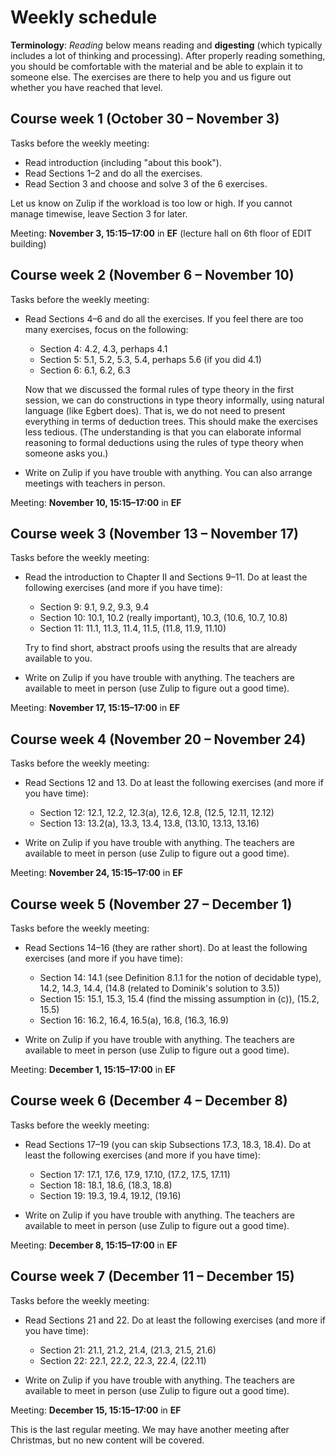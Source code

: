 # Weekly schedule

**Terminology**:
*Reading* below means reading and **digesting** (which typically includes a lot of thinking and processing).
After properly reading something, you should be comfortable with the material and be able to explain it to someone else.
The exercises are there to help you and us figure out whether you have reached that level.

## Course week 1 (October 30 – November 3)

Tasks before the weekly meeting:

* Read introduction (including "about this book").
* Read Sections 1–2 and do all the exercises.
* Read Section 3 and choose and solve 3 of the 6 exercises.

Let us know on Zulip if the workload is too low or high.
If you cannot manage timewise, leave Section 3 for later.

Meeting: **November 3, 15:15–17:00** in **EF** (lecture hall on 6th floor of EDIT building)

## Course week 2 (November 6 – November 10)

Tasks before the weekly meeting:

* Read Sections 4–6 and do all the exercises.
  If you feel there are too many exercises, focus on the following:
  - Section 4: 4.2, 4.3, perhaps 4.1
  - Section 5: 5.1, 5.2, 5.3, 5.4, perhaps 5.6 (if you did 4.1)
  - Section 6: 6.1, 6.2, 6.3

  Now that we discussed the formal rules of type theory in the first session, we can do constructions in type theory informally, using natural language (like Egbert does).
  That is, we do not need to present everything in terms of deduction trees.
  This should make the exercises less tedious.
  (The understanding is that you can elaborate informal reasoning to formal deductions using the rules of type theory when someone asks you.)

* Write on Zulip if you have trouble with anything.
  You can also arrange meetings with teachers in person.

Meeting: **November 10, 15:15–17:00** in **EF**

## Course week 3 (November 13 – November 17)

Tasks before the weekly meeting:

* Read the introduction to Chapter II and Sections 9–11.
  Do at least the following exercises (and more if you have time):
  - Section 9: 9.1, 9.2, 9.3, 9.4
  - Section 10: 10.1, 10.2 (really important), 10.3, (10.6, 10.7, 10.8)
  - Section 11: 11.1, 11.3, 11.4, 11.5, (11.8, 11.9, 11.10)

  Try to find short, abstract proofs using the results that are already available to you.

* Write on Zulip if you have trouble with anything.
  The teachers are available to meet in person (use Zulip to figure out a good time).

Meeting: **November 17, 15:15–17:00** in **EF**

## Course week 4 (November 20 – November 24)

Tasks before the weekly meeting:

* Read Sections 12 and 13.
  Do at least the following exercises (and more if you have time):
  - Section 12: 12.1, 12.2, 12.3(a), 12.6, 12.8, (12.5, 12.11, 12.12)
  - Section 13: 13.2(a), 13.3, 13.4, 13.8, (13.10, 13.13, 13.16)

* Write on Zulip if you have trouble with anything.
  The teachers are available to meet in person (use Zulip to figure out a good time).

Meeting: **November 24, 15:15–17:00** in **EF**

## Course week 5 (November 27 – December 1)

Tasks before the weekly meeting:

* Read Sections 14–16 (they are rather short).
  Do at least the following exercises (and more if you have time):
  - Section 14: 14.1 (see Definition 8.1.1 for the notion of decidable type), 14.2, 14.3, 14.4, (14.8 (related to Dominik's solution to 3.5))
  - Section 15: 15.1, 15.3, 15.4 (find the missing assumption in (c)), (15.2, 15.5)
  - Section 16: 16.2, 16.4, 16.5(a), 16.8, (16.3, 16.9)

* Write on Zulip if you have trouble with anything.
  The teachers are available to meet in person (use Zulip to figure out a good time).

Meeting: **December 1, 15:15–17:00** in **EF**

## Course week 6 (December 4 – December 8)

Tasks before the weekly meeting:

* Read Sections 17–19 (you can skip Subsections 17.3, 18.3, 18.4).
  Do at least the following exercises (and more if you have time):
  - Section 17: 17.1, 17.6, 17.9, 17.10, (17.2, 17.5, 17.11)
  - Section 18: 18.1, 18.6, (18.3, 18.8)
  - Section 19: 19.3, 19.4, 19.12, (19.16)

* Write on Zulip if you have trouble with anything.
  The teachers are available to meet in person (use Zulip to figure out a good time).

Meeting: **December 8, 15:15–17:00** in **EF**

## Course week 7 (December 11 – December 15)

Tasks before the weekly meeting:

* Read Sections 21 and 22.
  Do at least the following exercises (and more if you have time):
  - Section 21: 21.1, 21.2, 21.4, (21.3, 21.5, 21.6)
  - Section 22: 22.1, 22.2, 22.3, 22.4, (22.11)

* Write on Zulip if you have trouble with anything.
  The teachers are available to meet in person (use Zulip to figure out a good time).

Meeting: **December 15, 15:15–17:00** in **EF**

This is the last regular meeting.
We may have another meeting after Christmas, but no new content will be covered.

